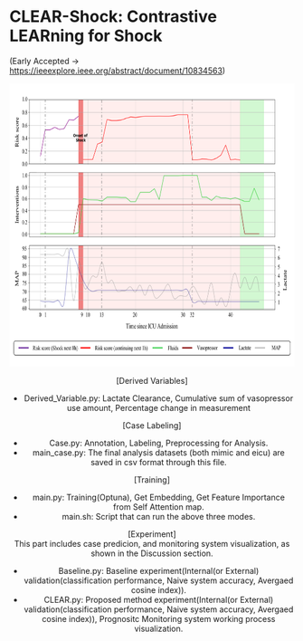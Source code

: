 # CLEAR-Shock: Contrastive LEARning for Shock  
(Early Accepted -> https://ieeexplore.ieee.org/abstract/document/10834563)

<center><img src="https://github.com/Jeong-Eul/CLEAR/blob/main/Figure/fig6.png" width="800" height="500"/>

[Derived Variables]  
- Derived_Variable.py: Lactate Clearance, Cumulative sum of vasopressor use amount, Percentage change in measurement  

[Case Labeling]  
- Case.py: Annotation, Labeling, Preprocessing for Analysis.  
- main_case.py: The final analysis datasets (both mimic and eicu) are saved in csv format through this file.  

[Training]  
- main.py: Training(Optuna), Get Embedding, Get Feature Importance from Self Attention map.  
- main.sh: Script that can run the above three modes.  

[Experiment]  
This part includes case predicion, and monitoring system visualization, as shown in the Discussion section.  
- Baseline.py: Baseline experiment(Internal(or External) validation(classification performance, Naive system accuracy, Avergaed cosine index)).  
- CLEAR.py: Proposed method experiment(Internal(or External) validation(classification performance, Naive system accuracy, Avergaed cosine index)), Prognositc Monitoring system working process visualization.  
